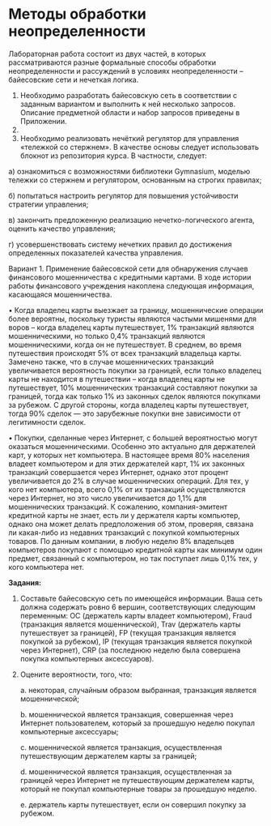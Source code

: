 # Методы обработки неопределенности

Лабораторная работа состоит из двух частей, в которых рассматриваются разные формальные способы обработки неопределенности и рассуждений в условиях неопределенности – байесовские сети и нечеткая логика.
 1. Необходимо разработать байесовскую сеть в соответствии с заданным вариантом и выполнить к ней несколько запросов. Описание предметной области и набор запросов приведены в Приложении.
 2. 
 3. Необходимо реализовать нечёткий регулятор для управления «тележкой со стержнем». В качестве основы следует использовать блокнот из репозитория курса. В частности, следует:
    
   а) ознакомиться с возможностями библиотеки Gymnasium, моделью тележки со стержнем и регулятором, основанным на строгих правилах;
   
   б) попытаться настроить регулятор для повышения устойчивости стратегии управления;
   
   в) закончить предложенную реализацию нечетко-логического агента, оценить качество управления;
   
   г) усовершенствовать систему нечетких правил до достижения определенных показателей качества управления.

Вариант 1. Применение байесовской сети для обнаружения случаев финансового мошенничества с кредитными картами. В ходе истории работы финансового учреждения накоплена следующая информация, касающаяся мошенничества.

• Когда владелец карты выезжает за границу, мошеннические операции более вероятны, поскольку туристы являются частыми мишенями для воров – когда владелец карты путешествует, 1% транзакций являются мошенническими, но только 0,4% транзакций являются мошенническими, когда он не путешествует. В среднем, во время путешествия происходят 5% от всех транзакций владельца карты. Замечено также, что в случае
мошеннических транзакций увеличивается вероятность покупки за границей, если только владелец карты не находится в путешествии – когда владелец карты не путешествует, 10% мошеннических транзакций составляют покупки за границей, тогда как только 1% из законных сделок являются покупками за рубежом. С другой стороны, когда владелец карты путешествует, тогда 90% сделок — это зарубежные покупки вне зависимости от
легитимности сделок.

• Покупки, сделанные через Интернет, с большей вероятностью могут оказаться мошенническими. Особенно это актуально для держателей карт, у которых нет компьютера. В настоящее время 80% населения владеет компьютером и для этих держателей карт, 1% их законных транзакций совершается через Интернет, однако этот процент увеличивается до 2% в случае мошеннических операций. Для тех, у кого нет
компьютера, всего 0,1% от их транзакций осуществляются через Интернет, но это число увеличивается до 1,1% для мошеннических транзакций. К сожалению, компания-эмитент кредитной карты не знает, есть ли у держателя карты компьютер, однако она может делать предположения об этом, проверяя, связана ли какая-либо из недавних транзакций с покупкой компьютерных товаров. По данным компании, в любую неделю 8% владельцев
компьютеров покупают с помощью кредитной карты как минимум один предмет, связанный с компьютером, но так поступает лишь 0,1% тех, у кого компьютера нет.

**Задания:**
1. Составьте байесовскую сеть по имеющейся информации. Ваша сеть должна содержать ровно 6 вершин, соответствующих следующим переменным: OC (держатель карты владеет компьютером), Fraud (транзакция является мошеннической), Trav (держатель карты путешествует за границей), FP (текущая транзакция является покупкой за рубежом), IP (текущая транзакция является покупкой через Интернет), CRP (за последнюю неделю была совершена покупка компьютерных аксессуаров).
   
3. Оцените вероятности, того, что:
   
    a. некоторая, случайным образом выбранная, транзакция является
мошеннической;

    b. мошеннической является транзакция, совершенная через Интернет
пользователем, который за прошедшую неделю покупал компьютерные
аксессуары;

    c. мошеннической является транзакция, осуществленная путешествующим
держателем карты за границей;

    d. мошеннической является транзакция, осуществленная за границей через
Интернет не путешествующим держателем карты, который не покупал
компьютерные товары за прошедшую неделю.

    e. держатель карты путешествует, если он совершил покупку за рубежом.
